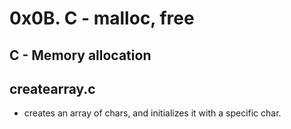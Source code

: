 # 0x0B. C - malloc, free
## C - Memory allocation

## createarray.c
- creates an array of chars, and initializes it with a specific char.
